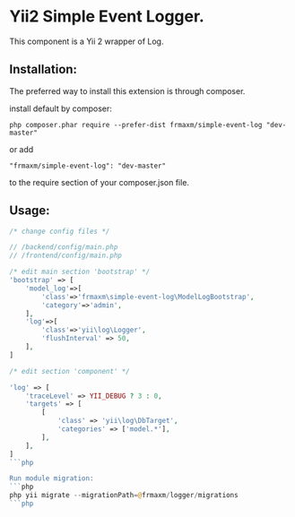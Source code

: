 Yii2 Simple Event Logger.
==================

This component  is a Yii 2 wrapper of Log.

Installation:
------------

The preferred way to install this extension is through composer.

install default by composer:

```
php composer.phar require --prefer-dist frmaxm/simple-event-log "dev-master"
```

or add

```
"frmaxm/simple-event-log": "dev-master"
```

to the require section of your composer.json file.

Usage:
------

```php
/* change config files */

// /backend/config/main.php
// /frontend/config/main.php

/* edit main section 'bootstrap' */
'bootstrap' => [
    'model_log'=>[
        'class'=>'frmaxm\simple-event-log\ModelLogBootstrap',
        'category'=>'admin',
    ],
    'log'=>[
        'class'=>'yii\log\Logger',
        'flushInterval' => 50,
    ],
]

/* edit section 'component' */

'log' => [
    'traceLevel' => YII_DEBUG ? 3 : 0,
    'targets' => [
        [
            'class' => 'yii\log\DbTarget',
            'categories' => ['model.*'],
        ],
    ],
]
```php

Run module migration:
```php
php yii migrate --migrationPath=@frmaxm/logger/migrations
```php

